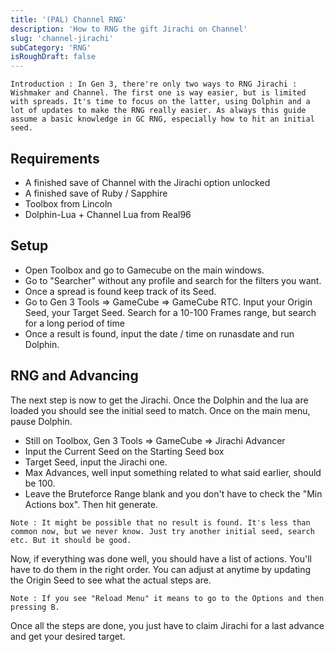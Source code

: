 ```yaml
---
title: '(PAL) Channel RNG'
description: 'How to RNG the gift Jirachi on Channel'
slug: 'channel-jirachi'
subCategory: 'RNG'
isRoughDraft: false
---
```


```
Introduction : In Gen 3, there're only two ways to RNG Jirachi : Wishmaker and Channel. The first one is way easier, but is limited with spreads. It's time to focus on the latter, using Dolphin and a lot of updates to make the RNG really easier. As always this guide assume a basic knowledge in GC RNG, especially how to hit an initial seed.
```

## Requirements

- A finished save of Channel with the Jirachi option unlocked
- A finished save of Ruby / Sapphire
- Toolbox from Lincoln
- Dolphin-Lua + Channel Lua from Real96

## Setup

* Open Toolbox and go to Gamecube on the main windows.
* Go to "Searcher" without any profile and search for the filters you want.
* Once a spread is found keep track of its Seed.
* Go to Gen 3 Tools => GameCube => GameCube RTC. Input your Origin Seed, your Target Seed. Search for a 10-100 Frames range, but search for a long period of time
* Once a result is found, input the date / time on runasdate and run Dolphin.

## RNG and Advancing

The next step is now to get the Jirachi. Once the Dolphin and the lua are loaded you should see the initial seed to match. Once on the main menu, pause Dolphin.
* Still on Toolbox, Gen 3 Tools => GameCube => Jirachi Advancer
* Input the Current Seed on the Starting Seed box
* Target Seed, input the Jirachi one.
* Max Advances, well input something related to what said earlier, should be 100.
* Leave the Bruteforce Range blank and you don't have to check the "Min Actions box". Then hit generate.

```
Note : It might be possible that no result is found. It's less than common now, but we never know. Just try another initial seed, search etc. But it should be good.
```

Now, if everything was done well, you should have a list of actions. You'll have to do them in the right order. You can adjust at anytime by updating the Origin Seed to see what the actual steps are.

```
Note : If you see "Reload Menu" it means to go to the Options and then pressing B.
```

Once all the steps are done, you just have to claim Jirachi for a last advance and get your desired target.